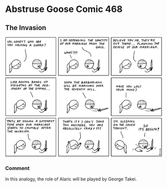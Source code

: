 # Abstruse Goose Comic 468
## The Invasion

![image](someday_this_comic_will_make_no_sense.png)
### Comment
In this analogy, the role of Alaric will be played by George Takei.
